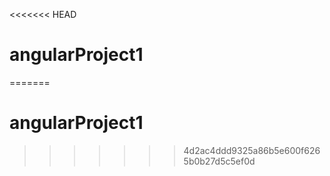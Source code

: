 <<<<<<< HEAD
# angularProject1
=======
# angularProject1
>>>>>>> 4d2ac4ddd9325a86b5e600f6265b0b27d5c5ef0d
